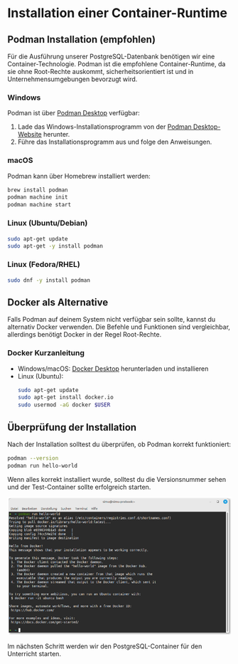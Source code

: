 # Installation einer Container-Runtime

## Podman Installation (empfohlen)

Für die Ausführung unserer PostgreSQL-Datenbank benötigen wir eine Container-Technologie. Podman ist die empfohlene Container-Runtime, da sie ohne Root-Rechte auskommt, sicherheitsorientiert ist und in Unternehmensumgebungen bevorzugt wird.

### Windows
Podman ist über [Podman Desktop](https://podman-desktop.io/) verfügbar:
1. Lade das Windows-Installationsprogramm von der [Podman Desktop-Website](https://podman-desktop.io/downloads) herunter.
2. Führe das Installationsprogramm aus und folge den Anweisungen.

### macOS
Podman kann über Homebrew installiert werden:
```bash
brew install podman
podman machine init
podman machine start
```

### Linux (Ubuntu/Debian)
```bash
sudo apt-get update
sudo apt-get -y install podman
```

### Linux (Fedora/RHEL)
```bash
sudo dnf -y install podman
```

## Docker als Alternative

Falls Podman auf deinem System nicht verfügbar sein sollte, kannst du alternativ Docker verwenden. Die Befehle und Funktionen sind vergleichbar, allerdings benötigt Docker in der Regel Root-Rechte.

### Docker Kurzanleitung
- Windows/macOS: [Docker Desktop](https://www.docker.com/products/docker-desktop/) herunterladen und installieren
- Linux (Ubuntu): 
  ```bash
  sudo apt-get update
  sudo apt-get install docker.io
  sudo usermod -aG docker $USER
  ```

## Überprüfung der Installation

Nach der Installation solltest du überprüfen, ob Podman korrekt funktioniert:

```bash
podman --version
podman run hello-world
```

Wenn alles korrekt installiert wurde, solltest du die Versionsnummer sehen und der Test-Container sollte erfolgreich starten.

![Podman Überprüfung](img/container_verification.png)

Im nächsten Schritt werden wir den PostgreSQL-Container für den Unterricht starten.
